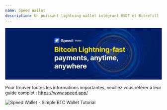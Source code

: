 ```yaml
---
name: Speed Wallet
description: Un puissant lightning wallet intégrant USDT et Bitrefill
---
```

![cover](assets/cover.webp)

Pour trouver toutes les informations importantes, veuillez vous référer à leur guide complet : https://www.speed.app/

![ Speed Wallet - Simple BTC Wallet Tutorial ](https://youtu.be/2o8gH-D89HI?si=7dDRBIZiIW4Tp4ka)